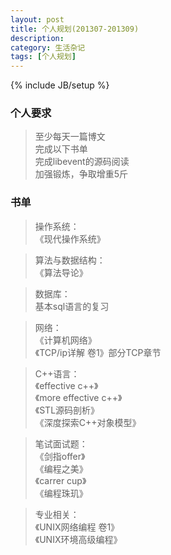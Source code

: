 ```yaml
---
layout: post
title: 个人规划(201307-201309)
description: 
category: 生活杂记
tags: [个人规划]
---
```

{% include JB/setup %}

### 个人要求  

> 至少每天一篇博文  	
> 完成以下书单  	
> 完成libevent的源码阅读  	
> 加强锻炼，争取增重5斤  	

### 书单  

>	操作系统：   
>	《现代操作系统》


>	算法与数据结构：  
>   	《算法导论》


>  	数据库：  
>   	基本sql语言的复习


>	网络：  
>	《计算机网络》  
>	《TCP/ip详解 卷1》部分TCP章节     


>	C++语言：   
>   	《effective c++》   
>   	《more effective c++》  
>   	《STL源码剖析》   
>   	《深度探索C++对象模型》   


>	笔试面试题：  
>	《剑指offer》  
>	《编程之美》  
>       《carrer cup》  
>	《编程珠玑》  


>	专业相关：  
>	《UNIX网络编程 卷1》  
>	《UNIX环境高级编程》  



